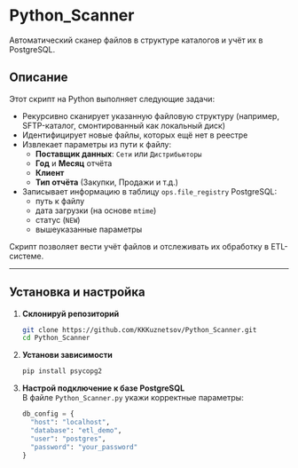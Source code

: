# Python_Scanner

Автоматический сканер файлов в структуре каталогов и учёт их в PostgreSQL.

## Описание

Этот скрипт на Python выполняет следующие задачи:

- Рекурсивно сканирует указанную файловую структуру (например, SFTP-каталог, смонтированный как локальный диск)
- Идентифицирует новые файлы, которых ещё нет в реестре
- Извлекает параметры из пути к файлу:
  - **Поставщик данных**: `Сети` или `Дистрибьюторы`
  - **Год** и **Месяц** отчёта
  - **Клиент**
  - **Тип отчёта** (Закупки, Продажи и т.д.)
- Записывает информацию в таблицу `ops.file_registry` PostgreSQL:
  - путь к файлу
  - дата загрузки (на основе `mtime`)
  - статус (`NEW`)
  - вышеуказанные параметры

Скрипт позволяет вести учёт файлов и отслеживать их обработку в ETL-системе.

---

## Установка и настройка

1. **Склонируй репозиторий**
    ```bash
    git clone https://github.com/KKKuznetsov/Python_Scanner.git
    cd Python_Scanner
    ```

2. **Установи зависимости**
    ```bash
    pip install psycopg2
    ```

3. **Настрой подключение к базе PostgreSQL**  
   В файле `Python_Scanner.py` укажи корректные параметры:
   ```python
   db_config = {
     "host": "localhost",
     "database": "etl_demo",
     "user": "postgres",
     "password": "your_password"
   }
